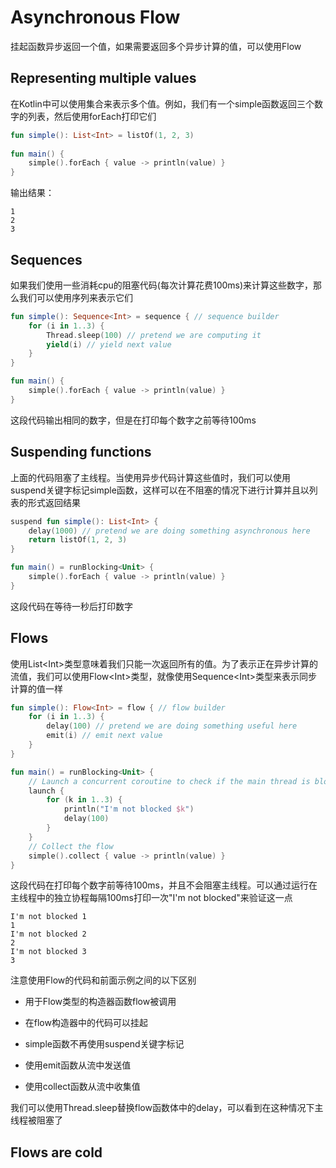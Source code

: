 # Asynchronous Flow
挂起函数异步返回一个值，如果需要返回多个异步计算的值，可以使用Flow

## Representing multiple values
在Kotlin中可以使用集合来表示多个值。例如，我们有一个simple函数返回三个数字的列表，然后使用forEach打印它们

```kotlin
fun simple(): List<Int> = listOf(1, 2, 3)
 
fun main() {
    simple().forEach { value -> println(value) } 
}
```

输出结果：

```
1
2
3
```

## Sequences
如果我们使用一些消耗cpu的阻塞代码(每次计算花费100ms)来计算这些数字，那么我们可以使用序列来表示它们

```kotlin
fun simple(): Sequence<Int> = sequence { // sequence builder
    for (i in 1..3) {
        Thread.sleep(100) // pretend we are computing it
        yield(i) // yield next value
    }
}

fun main() {
    simple().forEach { value -> println(value) } 
}
```

这段代码输出相同的数字，但是在打印每个数字之前等待100ms

## Suspending functions
上面的代码阻塞了主线程。当使用异步代码计算这些值时，我们可以使用suspend关键字标记simple函数，这样可以在不阻塞的情况下进行计算并且以列表的形式返回结果

```kotlin
suspend fun simple(): List<Int> {
    delay(1000) // pretend we are doing something asynchronous here
    return listOf(1, 2, 3)
}

fun main() = runBlocking<Unit> {
    simple().forEach { value -> println(value) } 
}
```

这段代码在等待一秒后打印数字

## Flows
使用List&lt;Int>类型意味着我们只能一次返回所有的值。为了表示正在异步计算的流值，我们可以使用Flow&lt;Int>类型，就像使用Sequence&lt;Int>类型来表示同步计算的值一样

```kotlin
fun simple(): Flow<Int> = flow { // flow builder
    for (i in 1..3) {
        delay(100) // pretend we are doing something useful here
        emit(i) // emit next value
    }
}

fun main() = runBlocking<Unit> {
    // Launch a concurrent coroutine to check if the main thread is blocked
    launch {
        for (k in 1..3) {
            println("I'm not blocked $k")
            delay(100)
        }
    }
    // Collect the flow
    simple().collect { value -> println(value) } 
}
```

这段代码在打印每个数字前等待100ms，并且不会阻塞主线程。可以通过运行在主线程中的独立协程每隔100ms打印一次"I'm not blocked"来验证这一点

```
I'm not blocked 1
1
I'm not blocked 2
2
I'm not blocked 3
3
```

注意使用Flow的代码和前面示例之间的以下区别

* 用于Flow类型的构造器函数flow被调用

* 在flow构造器中的代码可以挂起

* simple函数不再使用suspend关键字标记

* 使用emit函数从流中发送值

* 使用collect函数从流中收集值

我们可以使用Thread.sleep替换flow函数体中的delay，可以看到在这种情况下主线程被阻塞了

## Flows are cold





